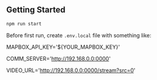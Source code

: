 ## Getting Started

```bash
npm run start
```

Before first run, create `.env.local` file with something like:

MAPBOX_API_KEY='${YOUR_MAPBOX_KEY}'

COMM_SERVER='http://192.168.0.0:0000'

VIDEO_URL='http://192.168.0.0:0000/stream?src=0'
